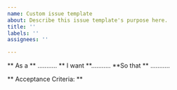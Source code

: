 ```yaml
---
name: Custom issue template
about: Describe this issue template's purpose here.
title: ''
labels: ''
assignees: ''

---
```


** As a ** ........... ** I want **...........  **So that ** ...........

**  Acceptance Criteria:  **
